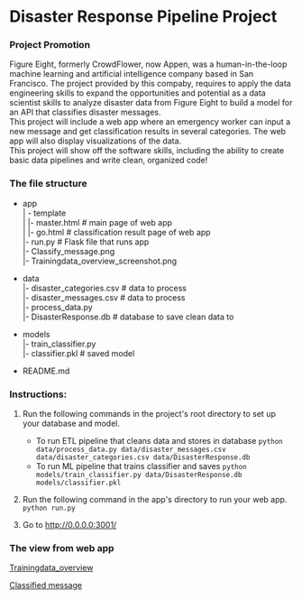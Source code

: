 # Disaster Response Pipeline Project

### Project Promotion  

Figure Eight, formerly CrowdFlower, now Appen, was a human-in-the-loop machine learning and artificial intelligence company based in San Francisco. The project provided by this compaby, requires to apply the data engineering skills to expand the opportunities and potential as a data scientist skills to analyze disaster data from Figure Eight to build a model for an API that classifies disaster messages.    
This project will include a web app where an emergency worker can input a new message and get classification results in several categories. The web app will also display visualizations of the data.   
This project will show off the software skills, including the ability to create basic data pipelines and write clean, organized code!

### The file structure
- app  
| - template  
| |- master.html  # main page of web app  
| |- go.html  # classification result page of web app  
|- run.py  # Flask file that runs app  
|- Classify_message.png  
|- Trainingdata_overview_screenshot.png  

- data  
|- disaster_categories.csv  # data to process   
|- disaster_messages.csv  # data to process  
|- process_data.py  
|- DisasterResponse.db   # database to save clean data to  

- models  
|- train_classifier.py  
|- classifier.pkl  # saved model   

- README.md  

### Instructions:
1. Run the following commands in the project's root directory to set up your database and model.

    - To run ETL pipeline that cleans data and stores in database
        `python data/process_data.py data/disaster_messages.csv data/disaster_categories.csv data/DisasterResponse.db`
    - To run ML pipeline that trains classifier and saves
        `python models/train_classifier.py data/DisasterResponse.db models/classifier.pkl`

2. Run the following command in the app's directory to run your web app.
    `python run.py`

3. Go to http://0.0.0.0:3001/

### The view from web app 

[Trainingdata_overview](https://github.com/XueWang2019/Disaster_Response_Pipeline/blob/master/app/Trainingdata_overview_screenshot.png)

[Classified message](https://github.com/XueWang2019/Disaster_Response_Pipeline/blob/master/app/Classify_message.png)

